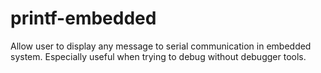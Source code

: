 # printf-embedded
Allow user to display any  message to serial communication in embedded system. Especially useful when trying to debug without debugger tools.
